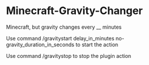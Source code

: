 # Minecraft-Gravity-Changer
Minecraft, but gravity changes every __ minutes

Use command /gravitystart delay_in_minutes no-gravity_duration_in_seconds to start the action

Use command /gravitystop to stop the plugin action

